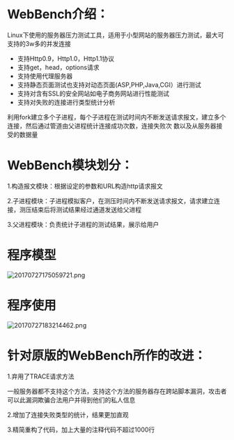 # WebBench介绍：

Linux下使用的服务器压力测试工具，适用于小型网站的服务器压力测试，最大可支持的3w多的并发连接
* 支持Http0.9，Http1.0，Http1.1协议  
* 支持get，head，options请求  
* 支持使用代理服务器  
* 支持静态页面测试也支持对动态页面(ASP,PHP,Java,CGI）进行测试
* 支持对含有SSL的安全网站如电子商务网站进行性能测试
* 支持对失败的连接进行类型统计分析

利用fork建立多个子进程，每个子进程在测试时间内不断发送请求报文，建立多个连接，然后通过管道由父进程统计连接成功次数，连接失败次
数以及从服务器接受的数据量


# WebBench模块划分：

1.构造报文模块：根据设定的参数和URL构造http请求报文

2.子进程模块：子进程模拟客户，在测压时间内不断发送请求报文，请求建立连接，测压结束后将测试结果经过通道发送给父进程

3.父进程模块：负责统计子进程的测试结果，展示给用户  

# 程序模型  
![20170727175059721.png](https://i.loli.net/2019/05/10/5cd56d315e173.png)  

# 程序使用  
![20170727183214462.png](https://i.loli.net/2019/05/10/5cd56dd30ec7c.png)


# 针对原版的WebBench所作的改进：

1.弃用了TRACE请求方法

一般服务器都不支持这个方法，支持这个方法的服务器存在跨站脚本漏洞，攻击者可以此漏洞欺骗合法用户并得到他们的私人信息


2.增加了连接失败类型的统计，结果更加直观


3.精简重构了代码，加上大量的注释代码不超过1000行


